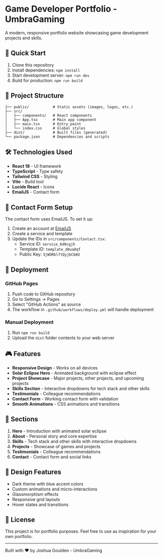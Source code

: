 # Game Developer Portfolio - UmbraGaming

A modern, responsive portfolio website showcasing game development projects and skills.

## 🚀 Quick Start

1. Clone this repository
2. Install dependencies: `npm install`
3. Start development server: `npm run dev`
4. Build for production: `npm run build`

## 📁 Project Structure

```
├── public/           # Static assets (images, logos, etc.)
├── src/
│   ├── components/   # React components
│   ├── App.tsx       # Main app component
│   ├── main.tsx      # Entry point
│   └── index.css     # Global styles
├── dist/             # Built files (generated)
└── package.json      # Dependencies and scripts
```

## 🛠️ Technologies Used

- **React 18** - UI framework
- **TypeScript** - Type safety
- **Tailwind CSS** - Styling
- **Vite** - Build tool
- **Lucide React** - Icons
- **EmailJS** - Contact form

## 📧 Contact Form Setup

The contact form uses EmailJS. To set it up:

1. Create an account at [EmailJS](https://www.emailjs.com/)
2. Create a service and template
3. Update the IDs in `src/components/Contact.tsx`:
   - Service ID: `service_6d0cgjh`
   - Template ID: `template_d0ua8qf`
   - Public Key: `3jWORblftQyjbCb8U`

## 🚀 Deployment

### GitHub Pages

1. Push code to GitHub repository
2. Go to Settings → Pages
3. Select "GitHub Actions" as source
4. The workflow in `.github/workflows/deploy.yml` will handle deployment

### Manual Deployment

1. Run `npm run build`
2. Upload the `dist` folder contents to your web server

## 🎮 Features

- **Responsive Design** - Works on all devices
- **Solar Eclipse Hero** - Animated background with eclipse effect
- **Project Showcase** - Major projects, other projects, and upcoming projects
- **Skills Section** - Interactive dropdowns for tech stack and other skills
- **Testimonials** - Colleague recommendations
- **Contact Form** - Working contact form with validation
- **Smooth Animations** - CSS animations and transitions

## 📱 Sections

1. **Hero** - Introduction with animated solar eclipse
2. **About** - Personal story and core expertise
3. **Skills** - Tech stack and other skills with interactive dropdowns
4. **Projects** - Showcase of games and projects
5. **Testimonials** - Colleague recommendations
6. **Contact** - Contact form and social links

## 🎨 Design Features

- Dark theme with blue accent colors
- Custom animations and micro-interactions
- Glassmorphism effects
- Responsive grid layouts
- Hover states and transitions

## 📄 License

This project is for portfolio purposes. Feel free to use as inspiration for your own portfolio.

---

Built with ❤️ by Joshua Goulden - UmbraGaming